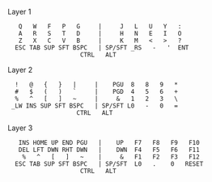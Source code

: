 Layer 1

    
       Q   W   F   P   G     |     J   L   U   Y   :
       A   R   S   T   D     |     H   N   E   I   O
       Z   X   C   V   B     |     K   M   <   >   ?
      ESC TAB SUP SFT BSPC   | SP/SFT _RS   -   '  ENT
                        CTRL   ALT
     


Layer 2
    
    
      !   @   {   }   |     |    PGU  8   8   9   *
      #   $   (   )   `     |    PGD  4   5   6   +
      %   ^   [   ]   ~     |     &   1   2   3   \
     _LW INS SUP SFT BSPC   | SP/SFT L0   -   0   =
                       CTRL   ALT
     


Layer 3

    
       INS HOME UP END PGU   |    UP   F7   F8   F9   F10
       DEL LFT DWN RHT DWN   |    DWN  F4   F5   F6   F11
        %   ^   [   ]   ~    |     &   F1   F2   F3   F12
      ESC TAB SUP SFT BSPC   | SP/SFT  L0   .    0   RESET
                        CTRL   ALT
     
